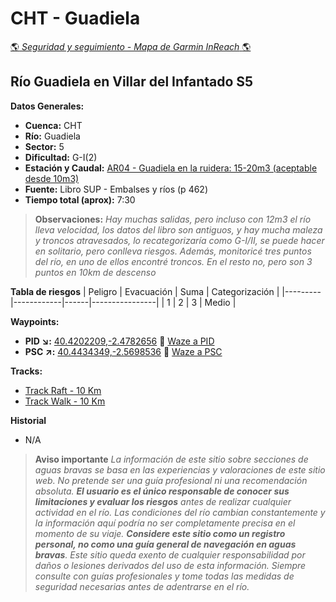# CHT - Guadiela
[:earth_americas: *Seguridad y seguimiento - Mapa de Garmin InReach* :earth_americas:](https://share.garmin.com/gpalacios82)

## Río Guadiela en Villar del Infantado S5

**Datos Generales:**
* **Cuenca:** CHT
* **Río:** Guadiela
* **Sector:** 5
* **Dificultad:** G-I(2)
* **Estación y Caudal:** [AR04 - Guadiela en la ruidera: 15-20m3 (aceptable desde 10m3)](https://saihtajo.chtajo.es/stmobile/index.php?url=/tr/ficha/estacion:AR04)
* **Fuente:** Libro SUP - Embalses y ríos (p 462)
* **Tiempo total (aprox):** 7:30

>**Observaciones:**
*Hay muchas salidas, pero incluso con 12m3 el río lleva velocidad, los datos del libro son antiguos, y hay mucha maleza y troncos atravesados, lo recategorizaría como G-I/II, se puede hacer en solitario, pero conlleva riesgos. Además, monitoricé tres puntos del río, en uno de ellos encontré troncos. En el resto no, pero son 3 puntos en 10km de descenso*

**Tabla de riesgos**
| Peligro | Evacuación | Suma | Categorización |
|---------|------------|------|----------------|
|    1    |      2     |  3   |      Medio     |

**Waypoints:**
* **PID :arrow_lower_right::** [40.4202209,-2.4782656](https://maps.app.goo.gl/hmZ1jz2Vd6ABZMcm7) :car: [Waze a PID](https://waze.com/?ll=40.4202209,-2.4782656&navigate=yes)
* **PSC :arrow_upper_right::** [40.4434349,-2.5698536](https://maps.app.goo.gl/h7Yq5GKjxjH8bkABA) :car: [Waze a PSC](https://waze.com/?ll=40.4434349,-2.5698536&navigate=yes)

**Tracks:**
* [Track Raft - 10 Km](https://connect.garmin.com/modern/course/141419120)
* [Track Walk - 10 Km](https://connect.garmin.com/modern/course/257554291)

**Historial**
* N/A

>**Aviso importante**
*La información de este sitio sobre secciones de aguas bravas se basa en las experiencias y valoraciones de este sitio web. No pretende ser una guía profesional ni una recomendación absoluta. **El usuario es el único responsable de conocer sus limitaciones y evaluar los riesgos** antes de realizar cualquier actividad en el río. Las condiciones del río cambian constantemente y la información aquí podría no ser completamente precisa en el momento de su viaje. **Considere este sitio como un registro personal, no como una guía general de navegación en aguas bravas**. Este sitio queda exento de cualquier responsabilidad por daños o lesiones derivados del uso de esta información. Siempre consulte con guías profesionales y tome todas las medidas de seguridad necesarias antes de adentrarse en el río.*